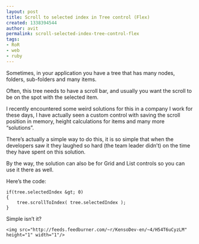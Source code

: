 ```yaml
---
layout: post
title: Scroll to selected index in Tree control (Flex)
created: 1338394544
author: avit
permalink: scroll-selected-index-tree-control-flex
tags:
- RoR
- web
- ruby
---
```

<p>Sometimes, in your application you have a tree that has many nodes, folders, sub-folders and many items.</p>

<p>Often, this tree needs to have a scroll bar, and usually you want the scroll to be on the spot with the selected item.</p>

<p>I recently encountered some weird solutions for this in a company I work for these days, I have actually seen a custom control with saving the scroll position in memory, height calculations for items and many more “solutions”.</p>

<p>There’s actually a simple way to do this, it is so simple that when the developers saw it they laughed so hard (the team leader didn’t) on the time they have spent on this solution.</p>

<p>By the way, the solution can also be for Grid and List controls so you can use it there as well.</p>

<p>Here’s the code:</p>
<div class='highlight'><pre><code class='actionscript'><span class='k'>if</span><span class='p'>(</span><span class='nx'>tree</span><span class='p'>.</span><span class='nx'>selectedIndex</span> <span class='o'>&</span><span class='nx'>gt</span><span class='o'>;</span> <span class='mi'>0</span><span class='p'>)</span>
<span class='p'>{</span>
	<span class='nx'>tree</span><span class='p'>.</span><span class='nx'>scrollToIndex</span><span class='p'>(</span> <span class='nx'>tree</span><span class='p'>.</span><span class='nx'>selectedIndex</span> <span class='p'>);</span>
<span class='p'>}</span>
</code></pre>
</div>
<p>Simple isn’t it?</p>
      
    <img src="http://feeds.feedburner.com/~r/KensoDev-en/~4/H54T6uCyzLM" height="1" width="1"/>

